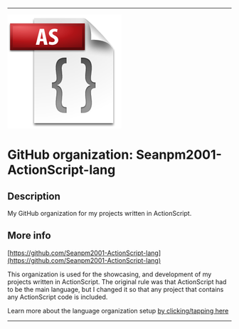 
***

![ActionScriptFileIcon.png failed to load. The file may be missing or corrupt. Check the file path for errors first.](/AdditionalInfo/1/Seanpm2001-ActionScript-lang/ActionScriptFileIcon.png)

# GitHub organization: Seanpm2001-ActionScript-lang

## Description

My GitHub organization for my projects written in ActionScript.

## More info

[https://github.com/Seanpm2001-ActionScript-lang](https://github.com/Seanpm2001-ActionScript-lang)

This organization is used for the showcasing, and development of my projects written in ActionScript. The original rule was that ActionScript had to be the main language, but I changed it so that any project that contains any ActionScript code is included.

Learn more about the language organization setup [by clicking/tapping here](/AdditionalInfo/LanguageOrgs/README.md)

***
